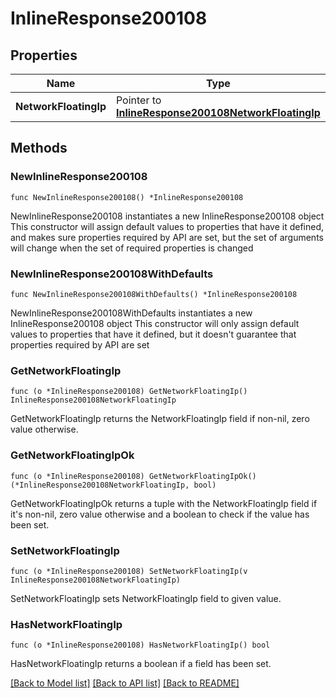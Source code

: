 # InlineResponse200108

## Properties

Name | Type | Description | Notes
------------ | ------------- | ------------- | -------------
**NetworkFloatingIp** | Pointer to [**InlineResponse200108NetworkFloatingIp**](inline_response_200_108_networkFloatingIp.md) |  | [optional] 

## Methods

### NewInlineResponse200108

`func NewInlineResponse200108() *InlineResponse200108`

NewInlineResponse200108 instantiates a new InlineResponse200108 object
This constructor will assign default values to properties that have it defined,
and makes sure properties required by API are set, but the set of arguments
will change when the set of required properties is changed

### NewInlineResponse200108WithDefaults

`func NewInlineResponse200108WithDefaults() *InlineResponse200108`

NewInlineResponse200108WithDefaults instantiates a new InlineResponse200108 object
This constructor will only assign default values to properties that have it defined,
but it doesn't guarantee that properties required by API are set

### GetNetworkFloatingIp

`func (o *InlineResponse200108) GetNetworkFloatingIp() InlineResponse200108NetworkFloatingIp`

GetNetworkFloatingIp returns the NetworkFloatingIp field if non-nil, zero value otherwise.

### GetNetworkFloatingIpOk

`func (o *InlineResponse200108) GetNetworkFloatingIpOk() (*InlineResponse200108NetworkFloatingIp, bool)`

GetNetworkFloatingIpOk returns a tuple with the NetworkFloatingIp field if it's non-nil, zero value otherwise
and a boolean to check if the value has been set.

### SetNetworkFloatingIp

`func (o *InlineResponse200108) SetNetworkFloatingIp(v InlineResponse200108NetworkFloatingIp)`

SetNetworkFloatingIp sets NetworkFloatingIp field to given value.

### HasNetworkFloatingIp

`func (o *InlineResponse200108) HasNetworkFloatingIp() bool`

HasNetworkFloatingIp returns a boolean if a field has been set.


[[Back to Model list]](../README.md#documentation-for-models) [[Back to API list]](../README.md#documentation-for-api-endpoints) [[Back to README]](../README.md)


